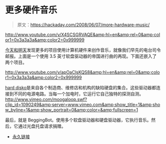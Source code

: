# 更多硬件音乐

> 原文：<https://hackaday.com/2008/06/07/more-hardware-music/>

<http://www.youtube.com/v/X4SCSGRVAQE&amp;hl=en&amp;rel=0&amp;color1=0x3a3a3a&amp;color2=0x999999>

 
[今天和明天](http://www.todayandtomorrow.net/2008/06/07/hardware-music/)发现更多的项目使用计算机硬件来创作音乐，就像我们早先的电台司令邮报。上面是一个使用 3.5 英寸软盘驱动器的帝国进行曲的再现。下面还嵌入了两个项目。

<http://www.youtube.com/v/apOaClsKQS8&amp;hl=en&amp;rel=0&amp;color1=0x3a3a3a&amp;color2=0x999999>


[hard disko](http://harddisko.ch/)是来自各个制造商、维修店和机构的缺陷硬盘的集合。这些驱动器都连接到不同的电源电路。当每一个加电时，它运行它自己独特的探测自测。
  <http://www.vimeo.com/moogaloop.swf?clip_id=1090249&amp;server=www.vimeo.com&amp;show_title=1&amp;show_byline=1&amp;show_portrait=0&amp;color=&amp;fullscreen=1>

 
最后，就是 BeggingBot。使用多个软盘驱动器和硬盘驱动器，它执行音乐。然后，它通过光盘托盘请求捐赠。

*   [永久链接](http://www.todayandtomorrow.net/2008/06/07/hardware-music/)